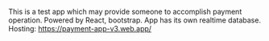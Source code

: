 This is a test app which may provide someone to accomplish payment operation. Powered by React, bootstrap. App has its own realtime database. Hosting: https://payment-app-v3.web.app/

